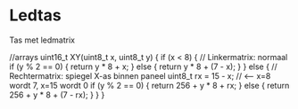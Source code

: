 # Ledtas
Tas met ledmatrix

//arrays
uint16_t XY(uint8_t x, uint8_t y) {
  if (x < 8) {
    // Linkermatrix: normaal
    if (y % 2 == 0) {
      return y * 8 + x;
    } else {
      return y * 8 + (7 - x);
    }
  } else {
    // Rechtermatrix: spiegel X-as binnen paneel
    uint8_t rx = 15 - x; // <-- x=8 wordt 7, x=15 wordt 0
    if (y % 2 == 0) {
      return 256 + y * 8 + rx;
    } else {
      return 256 + y * 8 + (7 - rx);
    }
  }
}
